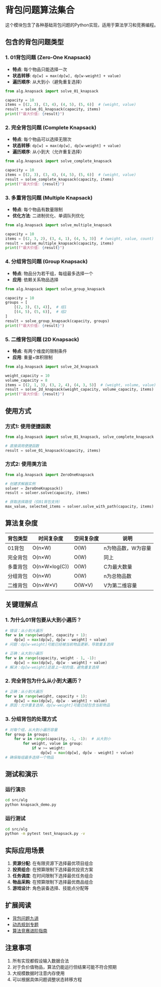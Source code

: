 # 背包问题算法集合

这个模块包含了各种基础背包问题的Python实现，适用于算法学习和竞赛编程。

## 包含的背包问题类型

### 1. 01背包问题 (Zero-One Knapsack)
- **特点**: 每个物品只能选择一次
- **状态转移**: `dp[w] = max(dp[w], dp[w-weight] + value)`
- **遍历顺序**: 从大到小（避免重复选择）

```python
from alg.knapsack import solve_01_knapsack

capacity = 10
items = [(2, 3), (3, 4), (4, 5), (5, 6)]  # (weight, value)
result = solve_01_knapsack(capacity, items)
print(f"最大价值: {result}")
```

### 2. 完全背包问题 (Complete Knapsack)
- **特点**: 每个物品可以选择无限次
- **状态转移**: `dp[w] = max(dp[w], dp[w-weight] + value)`
- **遍历顺序**: 从小到大（允许重复选择）

```python
from alg.knapsack import solve_complete_knapsack

capacity = 10
items = [(2, 3), (3, 4), (4, 5), (5, 6)]  # (weight, value)
result = solve_complete_knapsack(capacity, items)
print(f"最大价值: {result}")
```

### 3. 多重背包问题 (Multiple Knapsack)
- **特点**: 每个物品有数量限制
- **优化方法**: 二进制优化、单调队列优化

```python
from alg.knapsack import solve_multiple_knapsack

capacity = 10
items = [(2, 3, 2), (3, 4, 1), (4, 5, 3)]  # (weight, value, count)
result = solve_multiple_knapsack(capacity, items)
print(f"最大价值: {result}")
```

### 4. 分组背包问题 (Group Knapsack)
- **特点**: 物品分为若干组，每组最多选择一个
- **应用**: 依赖关系物品选择

```python
from alg.knapsack import solve_group_knapsack

capacity = 10
groups = [
    [(2, 3), (3, 4)],  # 组1
    [(4, 5), (5, 6)],  # 组2
]
result = solve_group_knapsack(capacity, groups)
print(f"最大价值: {result}")
```

### 5. 二维背包问题 (2D Knapsack)
- **特点**: 有两个维度的限制条件
- **应用**: 重量+体积限制

```python
from alg.knapsack import solve_2d_knapsack

weight_capacity = 10
volume_capacity = 8
items = [(2, 1, 3), (3, 2, 4), (4, 3, 5)]  # (weight, volume, value)
result = solve_2d_knapsack(weight_capacity, volume_capacity, items)
print(f"最大价值: {result}")
```

## 使用方式

### 方式1: 使用便捷函数
```python
from alg.knapsack import solve_01_knapsack, solve_complete_knapsack

# 直接调用便捷函数
result = solve_01_knapsack(capacity, items)
```

### 方式2: 使用类方法
```python
from alg.knapsack import ZeroOneKnapsack

# 创建求解器实例
solver = ZeroOneKnapsack()
result = solver.solve(capacity, items)

# 获取选择路径（仅01背包支持）
max_value, selected_items = solver.solve_with_path(capacity, items)
```

## 算法复杂度

| 背包类型 | 时间复杂度 | 空间复杂度 | 说明 |
|---------|-----------|-----------|------|
| 01背包 | O(n×W) | O(W) | n为物品数，W为容量 |
| 完全背包 | O(n×W) | O(W) | 同上 |
| 多重背包 | O(n×W×log(C)) | O(W) | C为最大数量 |
| 分组背包 | O(n×W) | O(W) | n为总物品数 |
| 二维背包 | O(n×W×V) | O(W×V) | V为第二维容量 |

## 关键理解点

### 1. 为什么01背包要从大到小遍历？
```python
# 错误：从小到大遍历
for w in range(weight, capacity + 1):
    dp[w] = max(dp[w], dp[w - weight] + value)
# 问题：dp[w-weight]可能已经被当前物品更新，导致重复选择

# 正确：从大到小遍历
for w in range(capacity, weight - 1, -1):
    dp[w] = max(dp[w], dp[w - weight] + value)
# 解决：dp[w-weight]还是上一轮的值，避免重复选择
```

### 2. 完全背包为什么从小到大遍历？
```python
# 正确：从小到大遍历
for w in range(weight, capacity + 1):
    dp[w] = max(dp[w], dp[w - weight] + value)
# 原因：允许重复选择，dp[w-weight]可能已经包含当前物品
```

### 3. 分组背包的处理方式
```python
# 对每个组，从大到小遍历容量
for group in groups:
    for w in range(capacity, -1, -1):  # 从大到小
        for weight, value in group:
            if w >= weight:
                dp[w] = max(dp[w], dp[w - weight] + value)
# 确保每组最多选择一个物品
```

## 测试和演示

### 运行演示
```bash
cd src/alg
python knapsack_demo.py
```

### 运行测试
```bash
cd src/alg
python -m pytest test_knapsack.py -v
```

## 实际应用场景

1. **资源分配**: 在有限资源下选择最优项目组合
2. **投资组合**: 在预算限制下选择最优投资方案
3. **任务调度**: 在时间限制下选择最优任务组合
4. **物品采购**: 在预算限制下选择最优商品组合
5. **游戏设计**: 角色装备选择、技能点分配等

## 扩展阅读

- [背包问题九讲](https://www.cnblogs.com/jbelial/articles/2116074.html)
- [动态规划专题](https://oi-wiki.org/dp/)
- [算法竞赛进阶指南](https://book.douban.com/subject/30136932/)

## 注意事项

1. 所有实现都假设输入数据合法
2. 对于负价值物品，算法仍能运行但结果可能不符合预期
3. 大规模数据时注意内存使用
4. 可以根据具体问题调整状态转移方程
